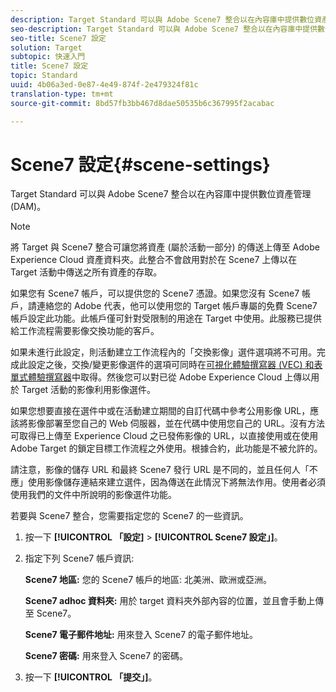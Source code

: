 ```yaml
---
description: Target Standard 可以與 Adobe Scene7 整合以在內容庫中提供數位資產管理 (DAM)。
seo-description: Target Standard 可以與 Adobe Scene7 整合以在內容庫中提供數位資產管理 (DAM)。
seo-title: Scene7 設定
solution: Target
subtopic: 快速入門
title: Scene7 設定
topic: Standard
uuid: 4b06a3ed-0e87-4e49-874f-2e479324f81c
translation-type: tm+mt
source-git-commit: 8bd57fb3bb467d8dae50535b6c367995f2acabac

---
```



# Scene7 設定{#scene-settings}

Target Standard 可以與 Adobe Scene7 整合以在內容庫中提供數位資產管理 (DAM)。

>[!NOTE]
>
>將 Target 與 Scene7 整合可讓您將資產 (屬於活動一部分) 的傳送上傳至 Adobe Experience Cloud 資產資料夾。此整合不會啟用對於在 Scene7 上傳以在 Target 活動中傳送之所有資產的存取。

如果您有 Scene7 帳戶，可以提供您的 Scene7 憑證。如果您沒有 Scene7 帳戶，請連絡您的 Adobe 代表，他可以使用您的 Target 帳戶專屬的免費 Scene7 帳戶設定此功能。此帳戶僅可針對受限制的用途在 Target 中使用。此服務已提供給工作流程需要影像交換功能的客戶。

如果未進行此設定，則活動建立工作流程內的「交換影像」選件選項將不可用。完成此設定之後，交換/變更影像選件的選項可同時在[可視化體驗撰寫器 (VEC) 和表單式體驗撰寫器](../c-experiences/experiences.md#concept_A2E10F6AFB3D4AEAB6951EE14688848D)中取得。然後您可以對已從 Adobe Experience Cloud 上傳以用於 Target 活動的影像利用影像選件。

如果您想要直接在選件中或在活動建立期間的自訂代碼中參考公用影像 URL，應該將影像部署至您自己的 Web 伺服器，並在代碼中使用您自己的 URL。沒有方法可取得已上傳至 Experience Cloud 之已發佈影像的 URL，以直接使用或在使用 Adobe Target 的鎖定目標工作流程之外使用。根據合約，此功能是不被允許的。

請注意，影像的儲存 URL 和最終 Scene7 發行 URL 是不同的，並且任何人「不應」使用影像儲存連結來建立選件，因為傳送在此情況下將無法作用。使用者必須使用我們的文件中所說明的影像選件功能。

若要與 Scene7 整合，您需要指定您的 Scene7 的一些資訊。

1. 按一下 **[!UICONTROL 「設定]** &gt; **[!UICONTROL Scene7 設定」]**。
1. 指定下列 Scene7 帳戶資訊:

   **Scene7 地區:** 您的 Scene7 帳戶的地區: 北美洲、歐洲或亞洲。

   **Scene7 adhoc 資料夾:** 用於 target 資料夾外部內容的位置，並且會手動上傳至 Scene7。

   **Scene7 電子郵件地址:** 用來登入 Scene7 的電子郵件地址。

   **Scene7 密碼:** 用來登入 Scene7 的密碼。
1. 按一下 **[!UICONTROL 「提交」]**。
